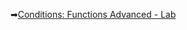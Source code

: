 ➡[Conditions: Functions Advanced - Lab](https://judge.softuni.org/Contests/Practice/DownloadResource/41554)
